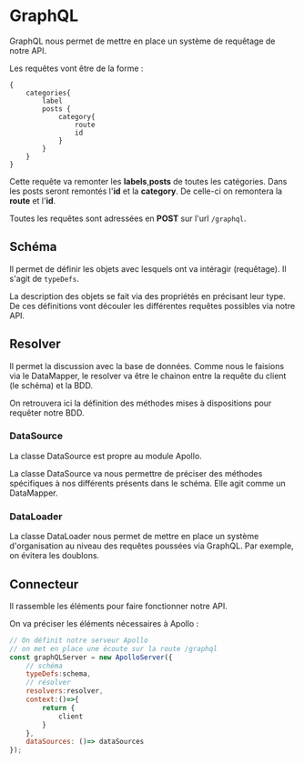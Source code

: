 # GraphQL

GraphQL nous permet de mettre en place un système de requêtage de notre API.

Les requêtes vont être de la forme :

```ql
{
    categories{
        label
        posts {
            category{
                route
                id
            }
        }
    }
}
```

Cette requête va remonter les **labels**,**posts** de toutes les catégories. Dans les posts seront remontés l'**id** et la **category**. De celle-ci on remontera la **route** et l'**id**.

Toutes les requêtes sont adressées en **POST** sur l'url `/graphql`.

## Schéma

Il permet de définir les objets avec lesquels ont va intéragir (requêtage).
Il s'agit de `typeDefs`.

La description des objets se fait via des propriétés en précisant leur type.
De ces définitions vont découler les différentes requêtes possibles via notre API.

## Resolver

Il permet la discussion avec la base de données.
Comme nous le faisions via le DataMapper, le resolver va être le chainon entre la requête du client (le schéma) et la BDD.

On retrouvera ici la définition des méthodes mises à dispositions pour requêter notre BDD.

### DataSource

La classe DataSource est propre au module Apollo.

La classe DataSource va nous permettre de préciser des méthodes spécifiques à nos différents présents dans le schéma. Elle agit comme un DataMapper.

### DataLoader

La classe DataLoader nous permet de mettre en place un système d'organisation au niveau des requêtes poussées via GraphQL. Par exemple, on évitera les doublons.

## Connecteur

Il rassemble les éléments pour faire fonctionner notre API.

On va préciser les éléments nécessaires à Apollo :

```js
// On définit notre serveur Apollo
// on met en place une écoute sur la route /graphql
const graphQLServer = new ApolloServer({
    // schéma
    typeDefs:schema,
    // résolver
    resolvers:resolver,
    context:()=>{
        return {
            client
        }
    },
    dataSources: ()=> dataSources
});

```

